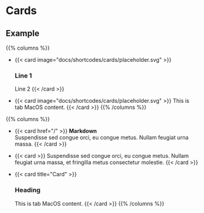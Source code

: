 # Cards

## Example

{{% columns %}}
- {{< card image="docs/shortcodes/cards/placeholder.svg" >}}
  ### Line 1
  Line 2
  {{< /card >}}

- {{< card image="docs/shortcodes/cards/placeholder.svg" >}}
  This is tab MacOS content.
  {{< /card >}}
{{% /columns %}}

{{% columns %}}
- {{< card href="/" >}}
  **Markdown**  
  Suspendisse sed congue orci, eu congue metus. Nullam feugiat urna massa.
  {{< /card >}}

- {{< card >}}
  Suspendisse sed congue orci, eu congue metus. Nullam feugiat urna massa, et fringilla metus consectetur molestie.
  {{< /card >}}

- {{< card title="Card" >}}
  ### Heading
  This is tab MacOS content.
  {{< /card >}}
{{% /columns %}}
